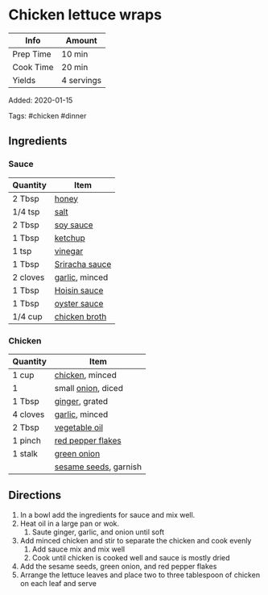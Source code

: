 # Chicken lettuce wraps

| Info      | Amount     |
| --------- | ---------- |
| Prep Time | 10 min     |
| Cook Time | 20 min     |
| Yields    | 4 servings |

Added: 2020-01-15

Tags: #chicken #dinner

## Ingredients

### Sauce

| Quantity | Item                                                |
| -------- | --------------------------------------------------- |
| 2 Tbsp   | [honey](../_ingredients/honey.md)                   |
| 1/4 tsp  | [salt](../_ingredients/salt.md)                     |
| 2 Tbsp   | [soy sauce](../_ingredients/soy%20sauce.md)         |
| 1 Tbsp   | [ketchup](../_ingredients/ketchup.md)               |
| 1 tsp    | [vinegar](../_ingredients/vinegar.md)               |
| 1 Tbsp   | [Sriracha sauce](../_ingredients/sriracha.md)       |
| 2 cloves | [garlic](../_ingredients/garlic.md), minced         |
| 1 Tbsp   | [Hoisin sauce](../_ingredients/hoisin-sauce.md)     |
| 1 Tbsp   | [oyster sauce](../_ingredients/oyster-sauce.md)     |
| 1/4 cup  | [chicken broth](../_ingredients/chicken%20broth.md) |

### Chicken

| Quantity | Item                                                          |
| -------- | ------------------------------------------------------------- |
| 1 cup    | [chicken](../_ingredients/chicken.md), minced                 |
| 1        | small [onion](../_ingredients/onion.md), diced                |
| 1 Tbsp   | [ginger](../_ingredients/ginger.md), grated                   |
| 4 cloves | [garlic](../_ingredients/garlic.md), minced                   |
| 2 Tbsp   | [vegetable oil](../_ingredients/vegetable%20oil.md)           |
| 1 pinch  | [red pepper flakes](../_ingredients/red%20pepper%20flakes.md) |
| 1 stalk  | [green onion](../_ingredients/green%20onion.md)               |
|          | [sesame seeds](../_ingredients/sesame%20seeds.md), garnish    |

## Directions

1. In a bowl add the ingredients for sauce and mix well.
2. Heat oil in a large pan or wok.
    1. Saute ginger, garlic, and onion until soft
3. Add minced chicken and stir to separate the chicken and cook evenly
    1. Add sauce mix  and mix well
    2. Cook until chicken is cooked well and sauce is mostly dried
4. Add the sesame seeds, green onion, and red pepper flakes
5. Arrange the lettuce leaves and place two to three tablespoon of chicken on each leaf and serve
